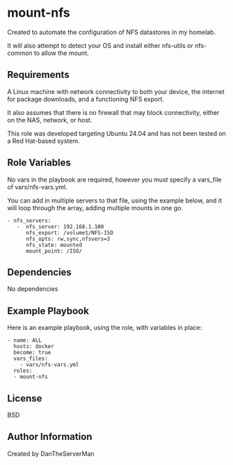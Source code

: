 mount-nfs
=========

Created to automate the configuration of NFS datastores in my homelab.

It will also attempt to detect your OS and install either nfs-utils or nfs-common to allow the mount.

Requirements
------------

A Linux machine with network connectivity to both your device, the internet for package downloads, and a functioning NFS export. 

It also assumes that there is no firewall that may block connectivity, either on the NAS, network, or host.

This role was developed targeting Ubuntu 24.04 and has not been tested on a Red Hat-based system.

Role Variables
--------------
 
No vars in the playbook are required, however you must specify a vars_file of vars/nfs-vars.yml. 

You can add in multiple servers to that file, using the example below, and it will loop through the array, adding multiple mounts in one go.

```
- nfs_servers:
   -  nfs_server: 192.168.1.100
      nfs_export: /volume1/NFS-ISO
      nfs_opts: rw,sync,nfsvers=3
      nfs_state: mounted
      mount_point: /ISO/
```
Dependencies
------------

No dependencies

Example Playbook
----------------

Here is an example playbook, using the role, with variables in place:
```
- name: ALL
  hosts: docker 
  become: true
  vars_files:
    - vars/nfs-vars.yml
  roles:
  - mount-nfs 
```
License
-------

BSD

Author Information
------------------

Created by DanTheServerMan